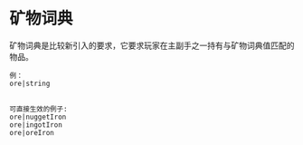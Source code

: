 # 矿物词典

矿物词典是比较新引入的要求，它要求玩家在主副手之一持有与矿物词典值匹配的物品。

    例：
    ore|string
    
    
    可直接生效的例子:
    ore|nuggetIron
    ore|ingotIron
    ore|oreIron